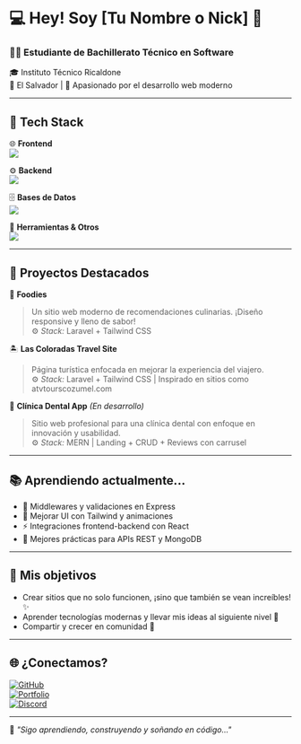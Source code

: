# 💻 Hey! Soy [Tu Nombre o Nick] 👋

### 👨‍💻 Estudiante de Bachillerato Técnico en Software  
🎓 Instituto Técnico Ricaldone  
📍 El Salvador | 🧠 Apasionado por el desarrollo web moderno

---

## 🚀 Tech Stack
<div align="left">

🌐 **Frontend**  
<img src="https://skillicons.dev/icons?i=react,vite,astro,html,css,tailwind" />

⚙️ **Backend**  
<img src="https://skillicons.dev/icons?i=nodejs,express,php,laravel" />

🗄️ **Bases de Datos**  
<img src="https://skillicons.dev/icons?i=mongodb,mysql" />

🧪 **Herramientas & Otros**  
<img src="https://skillicons.dev/icons?i=git,github,vscode,figma,postman" />

</div>

---

## 🌟 Proyectos Destacados

🧁 **Foodies**  
> Un sitio web moderno de recomendaciones culinarias. ¡Diseño responsive y lleno de sabor!  
> ⚙️ *Stack:* Laravel + Tailwind CSS

🏝️ **Las Coloradas Travel Site**  
> Página turística enfocada en mejorar la experiencia del viajero.  
> ⚙️ *Stack:* Laravel + Tailwind CSS | Inspirado en sitios como atvtourscozumel.com

🦷 **Clínica Dental App** *(En desarrollo)*  
> Sitio web profesional para una clínica dental con enfoque en innovación y usabilidad.  
> ⚙️ *Stack:* MERN | Landing + CRUD + Reviews con carrusel

---

## 📚 Aprendiendo actualmente...

- 🔧 Middlewares y validaciones en Express
- 🎨 Mejorar UI con Tailwind y animaciones
- ⚡ Integraciones frontend-backend con React
- 🧠 Mejores prácticas para APIs REST y MongoDB

---

## 🎯 Mis objetivos

- Crear sitios que no solo funcionen, ¡sino que también se vean increíbles! ✨  
- Aprender tecnologías modernas y llevar mis ideas al siguiente nivel 🚀  
- Compartir y crecer en comunidad 🤝

---

## 🌐 ¿Conectamos?

[![GitHub](https://img.shields.io/badge/GitHub-%23121011.svg?style=for-the-badge&logo=github&logoColor=white)](https://github.com/tuusuario)  
[![Portfolio](https://img.shields.io/badge/Portafolio-Astro-blue?style=for-the-badge&logo=astro&logoColor=white)](https://tusitio.com)  
[![Discord](https://img.shields.io/badge/Discord-%237289DA.svg?style=for-the-badge&logo=discord&logoColor=white)](https://discordapp.com/users/tuusuario)

---

🧠 *"Sigo aprendiendo, construyendo y soñando en código..."*
